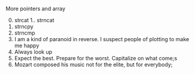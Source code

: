 More pointers and array

0. strcat
1.. strncat
2. strncpy
3. strncmp
4. I am a kind of paranoid in reverse. I suspect people of plotting to make me happy
5. Always look up
6. Expect the best. Prepare for the worst. Capitalize on what come;s
7. Mozart composed his music not for the elite, but for everybody;
